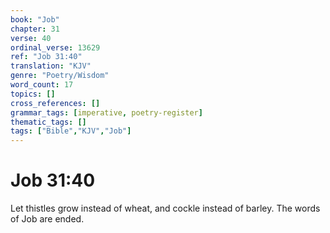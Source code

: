 ```yaml
---
book: "Job"
chapter: 31
verse: 40
ordinal_verse: 13629
ref: "Job 31:40"
translation: "KJV"
genre: "Poetry/Wisdom"
word_count: 17
topics: []
cross_references: []
grammar_tags: [imperative, poetry-register]
thematic_tags: []
tags: ["Bible","KJV","Job"]
---
```


# Job 31:40

Let thistles grow instead of wheat, and cockle instead of barley. The words of Job are ended.
